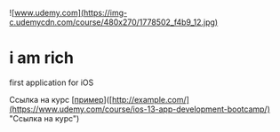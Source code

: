 ![www.udemy.com](https://img-c.udemycdn.com/course/480x270/1778502_f4b9_12.jpg)

# i am rich
first application for iOS

[Ссылка на курс]: https://www.udemy.com/course/ios-13-app-development-bootcamp/

Ссылка на курс [[пример](https://www.udemy.com/course/ios-13-app-development-bootcamp/)]([http://example.com/](https://www.udemy.com/course/ios-13-app-development-bootcamp/) "Ссылка на курс")
